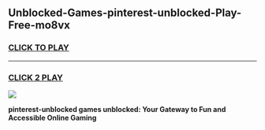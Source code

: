
## Unblocked-Games-pinterest-unblocked-Play-Free-mo8vx
<h3>
<a href="https://premium76.site?title=pinterest-unblocked&ref=10A">CLICK TO PLAY</a></h3>
<hr>

<h3>
<a href="https://premium76.site?title=pinterest-unblocked&ref=10A">CLICK 2 PLAY</a>
  
</h3>

<a href="https://premium76.site?title=pinterest-unblocked&ref=10A"><img src="https://clearcache.store/games.png"></a>


**pinterest-unblocked games unblocked: Your Gateway to Fun and Accessible Online Gaming**
